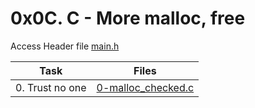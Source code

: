 # 0x0C. C - More malloc, free

Access Header file [main.h](./main.h)

|Task|Files|
|----|-----|
|0. Trust no one|[0-malloc_checked.c](./0-malloc_checked.c)|

